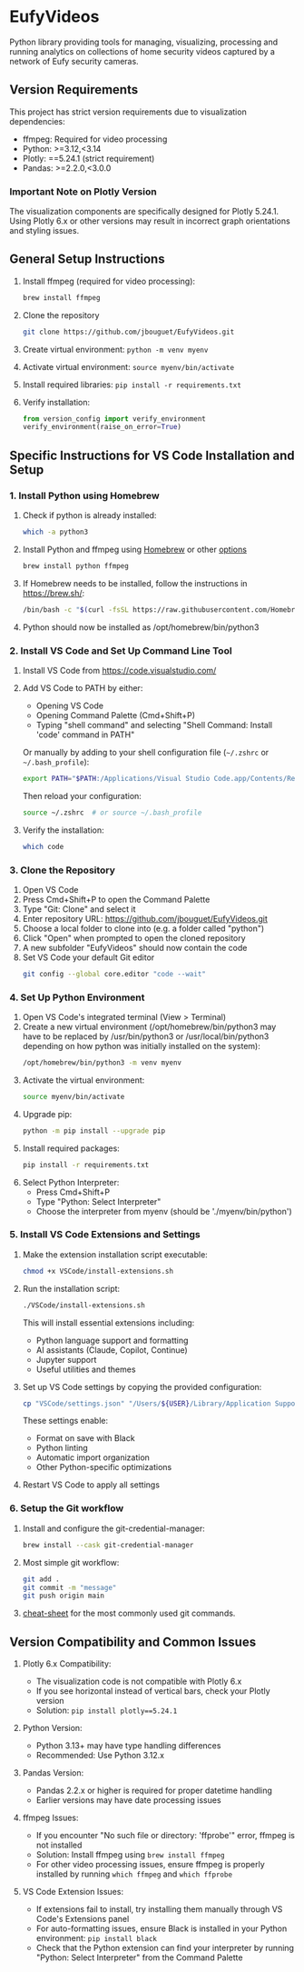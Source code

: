 # EufyVideos

Python library providing tools for managing, visualizing, processing and running
analytics on collections of home security videos captured by a network of Eufy
security cameras.

## Version Requirements

This project has strict version requirements due to visualization dependencies:

- ffmpeg: Required for video processing
- Python: >=3.12,<3.14
- Plotly: ==5.24.1 (strict requirement)
- Pandas: >=2.2.0,<3.0.0

### Important Note on Plotly Version

The visualization components are specifically designed for Plotly 5.24.1. Using Plotly 6.x or other versions may result in incorrect graph orientations and styling issues.

## General Setup Instructions

1. Install ffmpeg (required for video processing):
   ```bash
   brew install ffmpeg
   ```

2. Clone the repository
   ```bash
   git clone https://github.com/jbouguet/EufyVideos.git
   ```

3. Create virtual environment: `python -m venv myenv`
3. Activate virtual environment: `source myenv/bin/activate`
4. Install required libraries: `pip install -r requirements.txt`
5. Verify installation:
   ```python
   from version_config import verify_environment
   verify_environment(raise_on_error=True)
   ```

## Specific Instructions for VS Code Installation and Setup

### 1. Install Python using Homebrew

1. Check if python is already installed:
   ```bash
   which -a python3
   ```
2. Install Python and ffmpeg using [Homebrew](https://mac.install.guide/python/brew) or other [options](https://mac.install.guide/python/install)
   ```bash
   brew install python ffmpeg
   ```
3. If Homebrew needs to be installed, follow the instructions in https://brew.sh/:
   ```bash
   /bin/bash -c "$(curl -fsSL https://raw.githubusercontent.com/Homebrew/install/HEAD/install.sh)"
   ```
4. Python should now be installed as /opt/homebrew/bin/python3

### 2. Install VS Code and Set Up Command Line Tool

1. Install VS Code from https://code.visualstudio.com/
2. Add VS Code to PATH by either:
   - Opening VS Code
   - Opening Command Palette (Cmd+Shift+P)
   - Typing "shell command" and selecting "Shell Command: Install 'code' command in PATH"

   Or manually by adding to your shell configuration file (`~/.zshrc` or `~/.bash_profile`):
   ```bash
   export PATH="$PATH:/Applications/Visual Studio Code.app/Contents/Resources/app/bin"
   ```
   Then reload your configuration:
   ```bash
   source ~/.zshrc  # or source ~/.bash_profile
   ```

3. Verify the installation:
   ```bash
   which code
   ```

### 3. Clone the Repository
1. Open VS Code
2. Press Cmd+Shift+P to open the Command Palette
3. Type "Git: Clone" and select it
4. Enter repository URL: https://github.com/jbouguet/EufyVideos.git
5. Choose a local folder to clone into (e.g. a folder called "python")
6. Click "Open" when prompted to open the cloned repository
7. A new subfolder "EufyVideos" should now contain the code
8. Set VS Code your default Git editor
   ```bash
   git config --global core.editor "code --wait"
   ```

### 4. Set Up Python Environment
1. Open VS Code's integrated terminal (View > Terminal)
2. Create a new virtual environment (/opt/homebrew/bin/python3 may have to be replaced by /usr/bin/python3 or /usr/local/bin/python3 depending on how python was initially installed on the system):
   ```bash
   /opt/homebrew/bin/python3 -m venv myenv
   ```
3. Activate the virtual environment:
   ```bash
   source myenv/bin/activate
   ```
4. Upgrade pip:
   ```bash
   python -m pip install --upgrade pip
   ```
5. Install required packages:
   ```bash
   pip install -r requirements.txt
   ```
6. Select Python Interpreter:
   - Press Cmd+Shift+P
   - Type "Python: Select Interpreter"
   - Choose the interpreter from myenv (should be './myenv/bin/python')

### 5. Install VS Code Extensions and Settings

1. Make the extension installation script executable:
   ```bash
   chmod +x VSCode/install-extensions.sh
   ```

2. Run the installation script:
   ```bash
   ./VSCode/install-extensions.sh
   ```
   This will install essential extensions including:
   - Python language support and formatting
   - AI assistants (Claude, Copilot, Continue)
   - Jupyter support
   - Useful utilities and themes

3. Set up VS Code settings by copying the provided configuration:
   ```bash
   cp "VSCode/settings.json" "/Users/${USER}/Library/Application Support/Code/User/settings.json"
   ```
   These settings enable:
   - Format on save with Black
   - Python linting
   - Automatic import organization
   - Other Python-specific optimizations

4. Restart VS Code to apply all settings

### 6. Setup the Git workflow

1. Install and configure the git-credential-manager:
   ```bash
   brew install --cask git-credential-manager
   ```
2. Most simple git workflow:
   ```bash
   git add .
   git commit -m "message"
   git push origin main
   ```
3. [cheat-sheet](https://education.github.com/git-cheat-sheet-education.pdf) for the most commonly used git commands.

## Version Compatibility and Common Issues

1. Plotly 6.x Compatibility:
   - The visualization code is not compatible with Plotly 6.x
   - If you see horizontal instead of vertical bars, check your Plotly version
   - Solution: `pip install plotly==5.24.1`

2. Python Version:
   - Python 3.13+ may have type handling differences
   - Recommended: Use Python 3.12.x

3. Pandas Version:
   - Pandas 2.2.x or higher is required for proper datetime handling
   - Earlier versions may have date processing issues

4. ffmpeg Issues:
   - If you encounter "No such file or directory: 'ffprobe'" error, ffmpeg is not installed
   - Solution: Install ffmpeg using `brew install ffmpeg`
   - For other video processing issues, ensure ffmpeg is properly installed by running `which ffmpeg` and `which ffprobe`

5. VS Code Extension Issues:
   - If extensions fail to install, try installing them manually through VS Code's Extensions panel
   - For auto-formatting issues, ensure Black is installed in your Python environment: `pip install black`
   - Check that the Python extension can find your interpreter by running "Python: Select Interpreter" from the Command Palette
